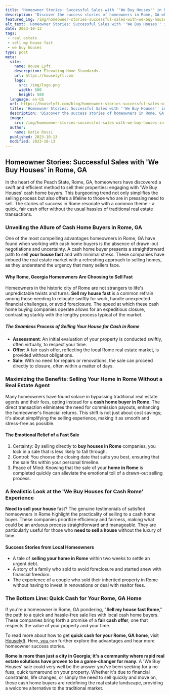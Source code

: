 ```yaml
---
title: 'Homeowner Stories: Successful Sales with ''We Buy Houses'' in Rome, GA'
description: 'Discover the success stories of homeowners in Rome, GA who sold their houses quickly and conveniently with the help of ''We Buy Houses''. Curious to know more?'
featured_img: /img/homeowner-stories-successful-sales-with-we-buy-houses-in-rome-ga.webp
alt_text: 'Homeowner Stories: Successful Sales with ''We Buy Houses'' in Rome, GA'
date: 2023-10-13
tags:
 - real estate
 - sell my house fast
 - we buy houses
type: post
meta:
  site:
    name: House Lyft
    description: Elevating Home Standards.
    url: https://houselyft.com
    logo:
      src: /img/logo.png
      width: 500
      height: 500
  language: en-US
  url: https://houselyft.com/blog/homeowner-stories-successful-sales-with-we-buy-houses-in-rome-ga
  title: 'Homeowner Stories: Successful Sales with ''We Buy Houses'' in Rome, GA'
  description: 'Discover the success stories of homeowners in Rome, GA who sold their houses quickly and conveniently with the help of ''We Buy Houses''. Curious to know more?'
  image:
    src: /img/homeowner-stories-successful-sales-with-we-buy-houses-in-rome-ga.webp
  author:
    name: Katie Rossi
  published: 2023-10-13
  modified: 2023-10-13
---
```



## Homeowner Stories: Successful Sales with 'We Buy Houses' in Rome, GA

In the heart of the Peach State, Rome, GA, homeowners have discovered a swift and efficient method to sell their properties: engaging with 'We Buy Houses' cash home buyers. This burgeoning trend not only simplifies the selling process but also offers a lifeline to those who are in pressing need to sell. The stories of success in Rome resonate with a common theme - a quick, fair cash offer without the usual hassles of traditional real estate transactions.

### Unveiling the Allure of Cash Home Buyers in Rome, GA

One of the most compelling advantages homeowners in Rome, GA have found when working with cash home buyers is the absence of drawn-out negotiations and uncertainty. A cash home buyer presents a straightforward path to sell **your house fast** and with minimal stress. These companies have imbued the real estate market with a refreshing approach to selling homes, as they understand the urgency that many sellers face.

#### Why Rome, Georgia Homeowners Are Choosing to Sell Fast

Homeowners in the historic city of Rome are not strangers to life's unpredictable twists and turns. **Sell my house fast** is a common refrain among those needing to relocate swiftly for work, handle unexpected financial challenges, or avoid foreclosure. The speed at which these cash home buying companies operate allows for an expeditious closure, contrasting starkly with the lengthy process typical of the market.

##### The Seamless Process of Selling Your House for Cash in Rome
  - **Assessment**: An initial evaluation of your property is conducted swiftly, often virtually, to respect your time.
  - **Offer**: A fair cash offer, reflecting the local Rome real estate market, is provided without obligations.
  - **Sale**: With no need for repairs or renovations, the sale can proceed directly to closure, often within a matter of days.

### Maximizing the Benefits: Selling Your Home in Rome Without a Real Estate Agent

Many homeowners have found solace in bypassing traditional real estate agents and their fees, opting instead for a **cash home buyer in Rome**. The direct transaction eliminates the need for commission payouts, enhancing the homeowner's financial returns. This shift is not just about cost savings; it's about simplifying the selling experience, making it as smooth and stress-free as possible.

#### The Emotional Relief of a Fast Sale

1. Certainty: By selling directly to **buy houses in Rome** companies, you lock in a sale that is less likely to fall through.
2. Control: You choose the closing date that suits you best, ensuring that the sale fits within your personal timeline.
3. Peace of Mind: Knowing that the sale of your **home in Rome** is completed quickly can alleviate the emotional toll of a drawn-out selling process.

### A Realistic Look at the 'We Buy Houses for Cash Rome' Experience

**Need to sell your house** fast? The genuine testimonials of satisfied homeowners in Rome highlight the practicality of selling to a cash home buyer. These companies prioritize efficiency and fairness, making what could be an arduous process straightforward and manageable. They are particularly useful for those who **need to sell a house** without the luxury of time.

#### Success Stories from Local Homeowners
  - A tale of **selling your home in Rome** within two weeks to settle an urgent debt.
  - A story of a family who sold to avoid foreclosure and started anew with financial freedom.
  - The experience of a couple who sold their inherited property in Rome without having to invest in renovations or deal with realtor fees.

### The Bottom Line: Quick Cash for Your Rome, GA Home

If you're a homeowner in Rome, GA pondering, "**Sell my house fast Rome**," the path to a quick and hassle-free sale lies with local cash home buyers. These companies bring forth a promise of a **fair cash offer**, one that respects the value of your property and your time.

To read more about how to get **quick cash for your Rome, GA home**, visit [Houselyft](https://houselyft.com/blog/quick-cash-for-your-rome-ga-home-we-buy-houses). Here,[  you  ](https://houselyft.com/blog/real-estate-market-insights-why-rome-ga-is-attracting-home-buyers)can further explore the advantages and hear more homeowner success stories.

**Rome is more than just a city in Georgia; it's a community where rapid real estate solutions have proven to be a game-changer for many.** A 'We Buy Houses' sale could very well be the answer you've been seeking for a no-fuss, quick turnaround on your property. Whether it's due to financial constraints, life changes, or simply the need to sell quickly and move on, these cash home buyers are redefining the real estate landscape, providing a welcome alternative to the traditional market.